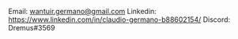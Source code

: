  Email: wantuir.germano@gmail.com
 Linkedin: https://www.linkedin.com/in/claudio-germano-b88602154/
 Discord: Dremus#3569

<!---
claudio-germano/claudio-germano is a ✨ special ✨ repository because its `README.md` (this file) appears on your GitHub profile.
You can click the Preview link to take a look at your changes.
--->
